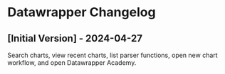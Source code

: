 # Datawrapper Changelog

## [Initial Version] - 2024-04-27

Search charts, view recent charts, list parser functions, open new chart workflow, and open Datawrapper Academy.

